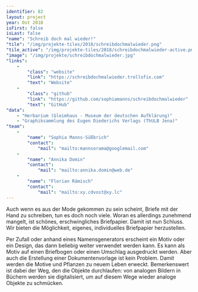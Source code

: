 ```yaml
---
identifier: 82
layout: project
year: Ost 2018
isFirst: false
isLast: false
"name": "Schreib doch mal wieder!"
"tile": "/img/projekte-tiles/2018/schreibdochmalwieder.png"
"tile_active": "/img/projekte-tiles/2018/schreibdochmalwieder-active.png"
"image": "/img/projekte/schreibdochmalwieder.jpg"
"links":
    -
        "class": "website"
        "link": "https://schreibdochmalwieder.trollofix.com"
        "text": "Website"
    -
        "class": "github"
        "link": "https://github.com/sophiamanns/schreibdochmalwieder"
        "text": "GitHub"
"data":
    - "Herbarium (Gleimhaus - Museum der deutschen Aufklärung)"
    - "Graphiksammlung des Eugen Diederichs Verlags (ThULB Jena)"
"team":
    -
        "name": "Sophia Manns-Süßbrich"
        "contact":
            "mail": "mailto:mannsorama@googlemail.com"
    -
        "name": "Annika Domin"
        "contact":
            "mail": "mailto:annika.domin@web.de"
    -
        "name": "Florian Rämisch"
        "contact":
            "mail": "mailto:xy.cdvost@xy.lc"
---
```

Auch wenn es aus der Mode gekommen zu sein scheint, Briefe mit der Hand zu schreiben, tun es doch noch viele. Woran es allerdings zunehmend mangelt, ist schönes, erschwingliches Briefpapier. Damit ist nun Schluss. Wir bieten die Möglichkeit, eigenes, individuelles Briefpapier herzustellen.

Per Zufall oder anhand eines Namensgenerators erscheint ein Motiv oder ein Design, das dann beliebig weiter verwendet werden kann. Es kann als Motiv auf einen Briefbogen oder einen Umschlag ausgedruckt werden. Aber auch die Erstellung einer Dokumentenvorlage ist kein Problem. Damit werden die Motive und Pflanzen zu neuem Leben erweckt. Bemerkenswert ist dabei der Weg, den die Objekte durchlaufen: von analogen Bildern in Büchern werden sie digitalisiert, um auf diesem Wege wieder analoge Objekte zu schmücken.
